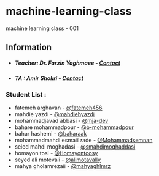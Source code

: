 # machine-learning-class
machine learning class - 001

## Information
* ##### Teacher: Dr. Farzin Yaghmaee - [Contact](mailto:f_yaghmaee@semnan.ac.ir)
* ##### TA : Amir Shokri - [Contact](mailto:amirshokri@semnan.ac.ir)

### Student List :
* fatemeh arghavan - [@fatemeh456](https://github.com/fatemeh456)
* mahdie yazdi - [@mahdiehyazdi](https://github.com/mahdiehyazdi)
* mohammadjavad abbasi - [@mja-dev](https://github.com/mja-dev)
* bahare mohammadpour - [@b-mohammadpour](https://github.com/b-mohammadpour)
* bahar hashemi - [@baharaak](https://github.com/baharaak)
* mohammadmahdi esmaiilzade - [@Mohammadsemnan](https://github.com/Mohammadsemnan)
* seied mahdi moghadasi - [@smahdimoghaddasi](https://github.com/smahdimoghaddasi)
* homayon tosi - [@Homayontoosy](https://github.com/Homayontoosy)
* seyed ali motevali - [@alimotavally](https://github.com/alimotavally)
* mahya gholamrezaii - [@mahyaghlmrz](https://github.com/mahyaghlmrz)